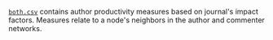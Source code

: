 [`both.csv`](both.csv) contains author productivity measures based on journal's impact factors.  Measures relate to a node's neighbors in the author and commenter networks.
